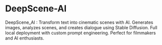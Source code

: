 # DeepScene-AI
DeepScene_AI : Transform text into cinematic scenes with AI. Generates images, analyzes scenes, and creates dialogue using Stable Diffusion. Full local deployment with custom prompt engineering. Perfect for filmmakers and AI enthusiasts.
